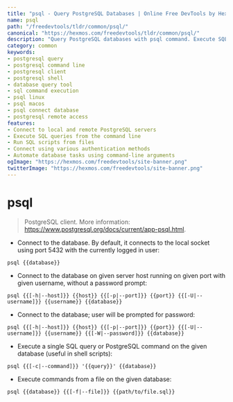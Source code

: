 ```yaml
---
title: "psql - Query PostgreSQL Databases | Online Free DevTools by Hexmos"
name: psql
path: "/freedevtools/tldr/common/psql/"
canonical: "https://hexmos.com/freedevtools/tldr/common/psql/"
description: "Query PostgreSQL databases with psql command. Execute SQL queries, connect to remote servers, and manage databases via the command line. Free online tool, no registration required."
category: common
keywords:
- postgresql query
- postgresql command line
- postgresql client
- postgresql shell
- database query tool
- sql command execution
- psql linux
- psql macos
- psql connect database
- postgresql remote access
features:
- Connect to local and remote PostgreSQL servers
- Execute SQL queries from the command line
- Run SQL scripts from files
- Connect using various authentication methods
- Automate database tasks using command-line arguments
ogImage: "https://hexmos.com/freedevtools/site-banner.png"
twitterImage: "https://hexmos.com/freedevtools/site-banner.png"
---
```


# psql

> PostgreSQL client.
> More information: <https://www.postgresql.org/docs/current/app-psql.html>.

- Connect to the database. By default, it connects to the local socket using port 5432 with the currently logged in user:

`psql {{database}}`

- Connect to the database on given server host running on given port with given username, without a password prompt:

`psql {{[-h|--host]}} {{host}} {{[-p|--port]}} {{port}} {{[-U|--username]}} {{username}} {{database}}`

- Connect to the database; user will be prompted for password:

`psql {{[-h|--host]}} {{host}} {{[-p|--port]}} {{port}} {{[-U|--username]}} {{username}} {{[-W|--password]}} {{database}}`

- Execute a single SQL query or PostgreSQL command on the given database (useful in shell scripts):

`psql {{[-c|--command]}} '{{query}}' {{database}}`

- Execute commands from a file on the given database:

`psql {{database}} {{[-f|--file]}} {{path/to/file.sql}}`

